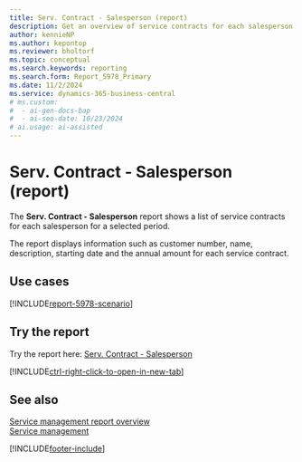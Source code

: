 ```yaml
---
title: Serv. Contract - Salesperson (report)
description: Get an overview of service contracts for each salesperson for a selected period, maybe to help calculate and document sales commission. 
author: kennieNP
ms.author: kepontop
ms.reviewer: bholtorf
ms.topic: conceptual
ms.search.keywords: reporting
ms.search.form: Report_5978_Primary
ms.date: 11/2/2024
ms.service: dynamics-365-business-central
# ms.custom:
#  - ai-gen-docs-bap
#  - ai-seo-date: 10/23/2024
# ai.usage: ai-assisted
---
```


# Serv. Contract - Salesperson (report)

The **Serv. Contract - Salesperson** report shows a list of service contracts for each salesperson for a selected period.

The report displays information such as customer number, name, description, starting date and the annual amount for each service contract. 


## Use cases

[!INCLUDE[report-5978-scenario](../includes/report-5978-scenario-include.md)]

<!-- 

Prompt

Below is a report in an ERP system. Provide 3-4 use cases for different personas working with project management or finance for projects.

Format like this:    
  
As a <persona>, use the report to    
* use case 1  
* use case 2    

Do not capitalize the persona names. 

Do not start lines with "Use the data to"

## Report name
Serv. Contract - Salesperson

## Report description


### What the report does

### Use cases


Please include your data sources and URLs

-->


## Try the report

Try the report here: [Serv. Contract - Salesperson](https://businesscentral.dynamics.com?report=5978)

[!INCLUDE[ctrl-right-click-to-open-in-new-tab](../includes/ctrl-right-click-to-open-in-new-tab.md)]


## See also

[Service management report overview](../service-reports.md)   
[Service management](../service-service.md)    

[!INCLUDE[footer-include](../includes/footer-banner.md)]